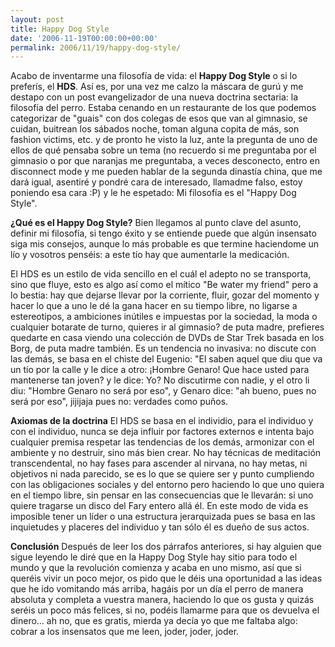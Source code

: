 ```yaml
---
layout: post
title: Happy Dog Style
date: '2006-11-19T00:00:00+00:00'
permalink: 2006/11/19/happy-dog-style/
---
```

Acabo de inventarme una filosofía de vida: el <span style="font-weight:bold;">Happy Dog Style</span> o si lo preferís, el <span style="font-weight:bold;">HDS</span>. Así es, por una vez me calzo la máscara de gurú y me destapo con un post evangelizador de una nueva doctrina sectaria: la filosofía del perro. Estaba cenando en un restaurante de los que podemos categorizar de "guais" con dos colegas de esos que van al gimnasio, se cuidan, buitrean los sábados noche, toman alguna copita de más, son fashion victims, etc. y de pronto he visto la luz, ante la pregunta de uno de ellos de qué pensaba sobre un tema (no recuerdo si me preguntaba por el gimnasio o por que naranjas me preguntaba, a veces desconecto, entro en disconnect mode y me pueden hablar de la segunda dinastía china, que me dará igual, asentiré y pondré cara de interesado, llamadme falso, estoy poniendo esa cara :P) y le he espetado: Mi filosofía es el "Happy Dog Style". 

<span style="font-weight:bold;">¿Qué es el Happy Dog Style?</span>
Bien llegamos al punto clave del asunto, definir mi filosofía, si tengo éxito y se entiende puede que algún insensato siga mis consejos, aunque lo más probable es que termine haciendome un lío y vosotros penséis: a este tío hay que aumentarle la medicación. 

El HDS es un estilo de vida sencillo en el cuál el adepto no se transporta, sino que fluye, esto es algo así como el mítico "Be water my friend" pero a lo bestia: hay que dejarse llevar por la corriente, fluir, gozar del momento y hacer lo que a uno le dé la gana hacer en su tiempo libre, no ligarse a estereotipos, a ambiciones inútiles e impuestas por la sociedad, la moda o cualquier botarate de turno, quieres ir al gimnasio? de puta madre, prefieres quedarte en casa viendo una colección de DVDs de Star Trek basada en los Borg, de puta madre también. Es un tendencia no invasiva: no discute con las demás, se basa en el chiste del Eugenio: "El saben aquel que diu que va un tío por la calle y le dice a otro: ¡Hombre Genaro! Que hace usted para mantenerse tan joven? y le dice: Yo? No discutirme con nadie, y el otro li diu: "Hombre Genaro no será por eso", y Genaro dice: "ah bueno, pues no será por eso", jijijaja pues no: verdades como puños.

<span style="font-weight:bold;">Axiomas de la doctrina</span>
El HDS se basa en el individio, para el individuo y con el individuo, nunca se deja influir por factores externos e intenta bajo cualquier premisa respetar las tendencias de los demás, armonizar con el ambiente y no destruir, sino más bien crear. No hay técnicas de meditación transcendental, no hay fases para ascender al nirvana, no hay metas, ni objetivos ni nada parecido, se es lo que se quiere ser y punto cumpliendo con las obligaciones sociales y del entorno pero haciendo lo que uno quiera en el tiempo libre, sin pensar en las consecuencias que le llevarán: si uno quiere tragarse un disco del Fary entero allá él. En este modo de vida es imposible tener un líder o una estructura jerarquizada pues se basa en las inquietudes y placeres del individuo y tan sólo él es dueño de sus actos.

<span style="font-weight:bold;">Conclusión</span>
Después de leer los dos párrafos anteriores, si hay alguien que sigue leyendo le diré que en la Happy Dog Style hay sitio para todo el mundo y que la revolución comienza y acaba en uno mismo, así que si queréis vivir un poco mejor, os pido que le déis una oportunidad a las ideas que he ido vomitando más arriba, hagáis por un día el perro de manera absoluta y completa a vuestra manera, haciendo lo que os gusta y quizás seréis un poco más felices, si no, podéis llamarme para que os devuelva el dinero... ah no, que es gratis, mierda ya decía yo que me faltaba algo: cobrar a los insensatos que me leen, joder, joder, joder.
